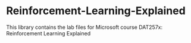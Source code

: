 # Reinforcement-Learning-Explained
This library contains the lab files for Microsoft course DAT257x: Reinforcement Learning Explained
